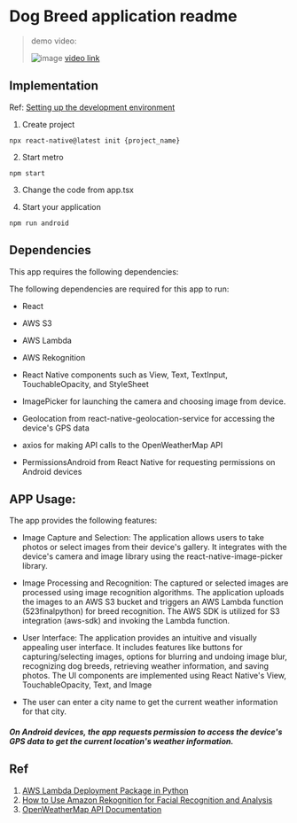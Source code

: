 # Dog Breed application readme


> 
>  demo video: 
> 
> ![image](https://github.com/tzuhua21/dog-breed-application/blob/main/523_final_demo.gif)
[video link](https://www.youtube.com/shorts/WuMek0aybwg)

## Implementation

Ref: [Setting up the development environment](https://reactnative.dev/docs/environment-setup?guide=native)
1. Create project
```
npx react-native@latest init {project_name}
```

2. Start metro
```
npm start
```

3. Change the code from app.tsx

4. Start your application
```
npm run android
```

## Dependencies
This app requires the following dependencies:

The following dependencies are required for this app to run:

* React

* AWS S3

* AWS Lambda

* AWS Rekognition

* React Native components such as View, Text, TextInput, TouchableOpacity, and StyleSheet

* ImagePicker for launching the camera and choosing image from device.

* Geolocation from react-native-geolocation-service for accessing the device's GPS data

* axios for making API calls to the OpenWeatherMap API

* PermissionsAndroid from React Native for requesting permissions on Android devices


## APP Usage:

The app provides the following features:

* Image Capture and Selection: The application allows users to take photos or select images from their device's gallery. It integrates with the device's camera and image library using the react-native-image-picker library.

*  Image Processing and Recognition: The captured or selected images are processed using image recognition algorithms. The application uploads the images to an AWS S3 bucket and triggers an AWS Lambda function (523finalpython) for breed recognition. The AWS SDK is utilized for S3 integration (aws-sdk) and invoking the Lambda function.

*  User Interface: The application provides an intuitive and visually appealing user interface. It includes features like buttons for capturing/selecting images, options for blurring and undoing image blur, recognizing dog breeds, retrieving weather information, and saving photos. The UI components are implemented using React Native's View, TouchableOpacity, Text, and Image

* The user can enter a city name to get the current weather information for that city.

##### On Android devices, the app requests permission to access the device's GPS data to get the current location's weather information.



## Ref
1. [AWS Lambda Deployment Package in Python](https://www.youtube.com/watch?v=rDbxCeTzw_k&feature=youtu.be)
1. [How to Use Amazon Rekognition for Facial Recognition and Analysis](https://www.youtube.com/watch?v=3PGPfs-ARdo)
1. [OpenWeatherMap API Documentation](https://openweathermap.org/api)
